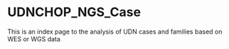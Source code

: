 # UDNCHOP_NGS_Case
This is an index page to the analysis of UDN cases and families based on WES or WGS data

